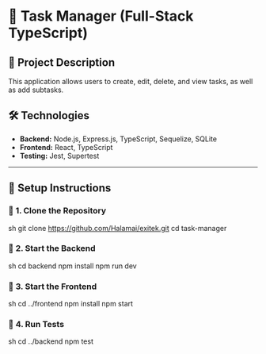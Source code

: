 # 📝 Task Manager (Full-Stack TypeScript)

## 📌 Project Description

This application allows users to create, edit, delete, and view tasks, as well as add subtasks.

## 🛠 Technologies

- **Backend:** Node.js, Express.js, TypeScript, Sequelize, SQLite
- **Frontend:** React, TypeScript
- **Testing:** Jest, Supertest

---

## 🚀 **Setup Instructions**

### 📌 **1. Clone the Repository**

sh
git clone https://github.com/Halamai/exitek.git
cd task-manager

### 📌 **2. Start the Backend**

sh
cd backend
npm install
npm run dev

### 📌 **3. Start the Frontend**

sh
cd ../frontend
npm install
npm start

### 📌 **4. Run Tests**

sh
cd ../backend
npm test
